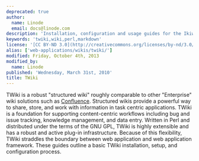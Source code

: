 ```yaml
---
deprecated: true
author:
  name: Linode
  email: docs@linode.com
description: 'Installation, configuration and usage guides for the Ikiwiki wiki system.'
keywords: 'twiki,wiki,perl,markdown'
license: '[CC BY-ND 3.0](http://creativecommons.org/licenses/by-nd/3.0/us/)'
alias: ['web-applications/wikis/twiki/']
modified: Friday, October 4th, 2013
modified_by:
  name: Linode
published: 'Wednesday, March 31st, 2010'
title: TWiki
---
```




TWiki is a robust "structured wiki" roughly comparable to other "Enterprise" wiki solutions such as [Confluence](/docs/web-applications/wikis/confluence/). Structured wikis provide a powerful way to share, store, and work with information in task centric applications. TWiki is a foundation for supporting content-centric workflows including bug and issue tracking, knowledge management, and data entry. Written in Perl and distributed under the terms of the GNU GPL, TWiki is highly extensible and has a robust and active plug-in infrastructure. Because of this flexibility, TWiki straddles the boundary between web application and web application framework. These guides outline a basic TWiki installation, setup, and configuration process.



